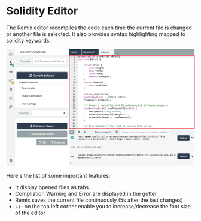 Solidity Editor
===============

The Remix editor recompiles the code each time the current file is
changed or another file is selected. It also provides syntax
highlighting mapped to solidity keywords.

![](images/a-sol-editor.png)

Here's the list of some important features:

-   It display opened files as tabs.
-   Compilation Warning and Error are displayed in the gutter
-   Remix saves the current file continuously (5s after the last
    changes)
-   +/- on the top left corner enable you to increase/decrease the font
    size of the editor

